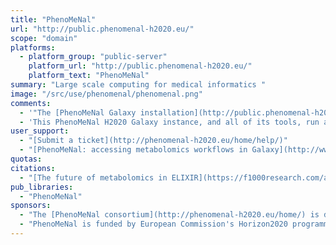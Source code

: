 ```yaml
---
title: "PhenoMeNal"
url: "http://public.phenomenal-h2020.eu/"
scope: "domain"
platforms:
  - platform_group: "public-server"
    platform_url: "http://public.phenomenal-h2020.eu/"
    platform_text: "PhenoMeNal"
summary: "Large scale computing for medical informatics "
image: "/src/use/phenomenal/phenomenal.png"
comments:
  - '"The [PhenoMeNal Galaxy installation](http://public.phenomenal-h2020.eu/) allows users to access all of the [PhenoMeNal](http://phenomenal-h2020.eu/home/) containerised tools through a workflow environment, on an scalable infrastructure that can be deployed to public and private cloud installations."'
  - 'This PhenoMeNal H2020 Galaxy instance, and all of its tools, run as containers on top of [Kubernetes](http://kubernetes.io/), an open source container orchestrator system backed by Google. If you wish to [deploy the PhenoMeNal Galaxy installation](https://github.com/phnmnl/docker-galaxy-k8s-runtime/tree/develop) on top of your own [Kubernetes](http://kubernetes.io/) instance, you can find instructions at our [wiki](http://phenomenal-h2020.eu/home/wiki/#galaxy-with-k8s).'
user_support:
  - "[Submit a ticket](http://phenomenal-h2020.eu/home/help/)"
  - "[PhenoMeNal: accessing metabolomics workflows in Galaxy](http://www.ebi.ac.uk/training/online/course/phenomenal-accessing-metabolomics-workflows-galaxy), online training from EMBL-EBI."
quotas:
citations:
  - "[The future of metabolomics in ELIXIR](https://f1000research.com/articles/6-1649), van Rijswijk et al. *F1000Research* 2017, 6(ELIXIR):1649 (doi: 10.12688/f1000research.12342.2)"
pub_libraries:
  - "PhenoMeNal"
sponsors:
  - "The [PhenoMeNal consortium](http://phenomenal-h2020.eu/home/) is driven by 14 European research groups with strong experience in the development of tools and methods for large data acquisition, integration and analysis for metabolic phenotypes, genome and cross-omics data."
  - "PhenoMeNal is funded by European Commission's Horizon2020 programme, grant agreement number 654241."
---
```

